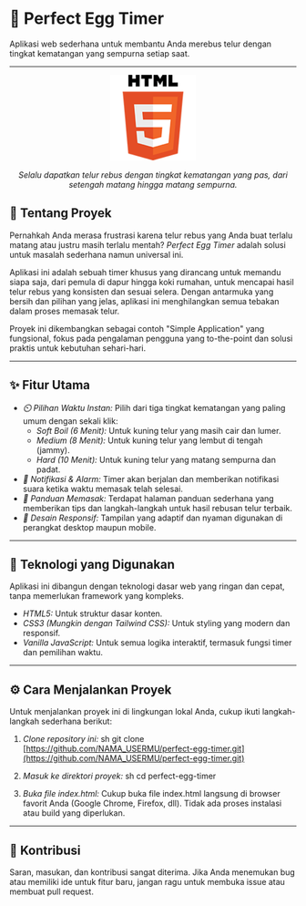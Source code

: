 # 🥚 Perfect Egg Timer

Aplikasi web sederhana untuk membantu Anda merebus telur dengan tingkat kematangan yang sempurna setiap saat.

---

<p align="center">
  <img src="https://raw.githubusercontent.com/github/explore/80688e429a7d40f5ac012230654d21explore/topics/html/html.png" alt="HTML Icon" width="150"/>
</p>
<p align="center">
  <i>Selalu dapatkan telur rebus dengan tingkat kematangan yang pas, dari setengah matang hingga matang sempurna.</i>
</p>

## 📖 Tentang Proyek

Pernahkah Anda merasa frustrasi karena telur rebus yang Anda buat terlalu matang atau justru masih terlalu mentah? *Perfect Egg Timer* adalah solusi untuk masalah sederhana namun universal ini. 

Aplikasi ini adalah sebuah timer khusus yang dirancang untuk memandu siapa saja, dari pemula di dapur hingga koki rumahan, untuk mencapai hasil telur rebus yang konsisten dan sesuai selera. Dengan antarmuka yang bersih dan pilihan yang jelas, aplikasi ini menghilangkan semua tebakan dalam proses memasak telur.

Proyek ini dikembangkan sebagai contoh "Simple Application" yang fungsional, fokus pada pengalaman pengguna yang to-the-point dan solusi praktis untuk kebutuhan sehari-hari.

---

## ✨ Fitur Utama

- *⏲️ Pilihan Waktu Instan:* Pilih dari tiga tingkat kematangan yang paling umum dengan sekali klik:
    - *Soft Boil (6 Menit):* Untuk kuning telur yang masih cair dan lumer.
    - *Medium (8 Menit):* Untuk kuning telur yang lembut di tengah (jammy).
    - *Hard (10 Menit):* Untuk kuning telur yang matang sempurna dan padat.
- *🔔 Notifikasi & Alarm:* Timer akan berjalan dan memberikan notifikasi suara ketika waktu memasak telah selesai.
- *📖 Panduan Memasak:* Terdapat halaman panduan sederhana yang memberikan tips dan langkah-langkah untuk hasil rebusan telur terbaik.
- *📱 Desain Responsif:* Tampilan yang adaptif dan nyaman digunakan di perangkat desktop maupun mobile.

---

## 🚀 Teknologi yang Digunakan

Aplikasi ini dibangun dengan teknologi dasar web yang ringan dan cepat, tanpa memerlukan framework yang kompleks.

- *HTML5:* Untuk struktur dasar konten.
- *CSS3 (Mungkin dengan Tailwind CSS):* Untuk styling yang modern dan responsif.
- *Vanilla JavaScript:* Untuk semua logika interaktif, termasuk fungsi timer dan pemilihan waktu.

---

## ⚙️ Cara Menjalankan Proyek

Untuk menjalankan proyek ini di lingkungan lokal Anda, cukup ikuti langkah-langkah sederhana berikut:

1.  *Clone repository ini:*
    sh
    git clone [https://github.com/NAMA_USERMU/perfect-egg-timer.git](https://github.com/NAMA_USERMU/perfect-egg-timer.git)
    
2.  *Masuk ke direktori proyek:*
    sh
    cd perfect-egg-timer
    
3.  *Buka file index.html:*
    Cukup buka file index.html langsung di browser favorit Anda (Google Chrome, Firefox, dll). Tidak ada proses instalasi atau build yang diperlukan.

---

## 🤝 Kontribusi

Saran, masukan, dan kontribusi sangat diterima. Jika Anda menemukan bug atau memiliki ide untuk fitur baru, jangan ragu untuk membuka issue atau membuat pull request.
